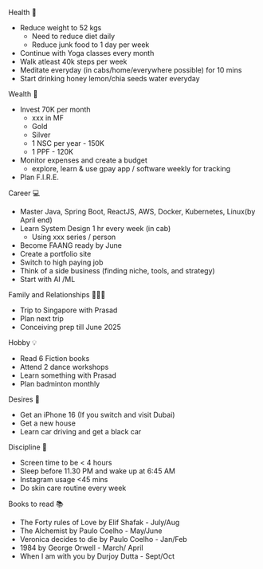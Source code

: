 
Health 💪
- Reduce weight to 52 kgs
	- Need to reduce diet daily  
	- Reduce junk food to 1 day per week
- Continue with Yoga classes every month
- Walk atleast 40k steps per week
- Meditate everyday (in cabs/home/everywhere possible) for 10 mins
- Start drinking honey lemon/chia seeds water everyday

Wealth 💸
- Invest 70K per month
	- xxx in MF
	- Gold
	- Silver
	- 1 NSC per year - 150K
	- 1 PPF - 120K
- Monitor expenses and create a budget
	- explore, learn & use gpay app / software weekly for tracking
- Plan F.I.R.E.

Career 💻
- Master Java, Spring Boot, ReactJS, AWS, Docker, Kubernetes, Linux(by April end)
- Learn System Design 1 hr every week (in cab)
	- Using xxx series / person 
- Become FAANG ready by June
- Create a portfolio site 
- Switch to high paying job
- Think of a side business (finding niche, tools, and strategy)
- Start with AI /ML 

Family and Relationships 👨‍👦‍👦
- Trip to Singapore with Prasad
- Plan next trip
-  Conceiving prep till June 2025

Hobby 💡
- Read 6 Fiction books
- Attend 2 dance workshops
- Learn something with Prasad
- Plan badminton monthly

Desires 🤩
- Get an iPhone 16 (If you switch and visit Dubai)
- Get a new house
- Learn car driving and get a black car

Discipline 🫡
- Screen time to be < 4 hours
- Sleep before 11.30 PM and wake up at 6:45 AM
- Instagram usage <45 mins
- Do skin care routine every week

Books to read 📚
- The Forty rules of Love by Elif Shafak - July/Aug
- The Alchemist by Paulo Coelho - May/June
- Veronica decides to die by Paulo Coelho - Jan/Feb
- 1984 by George Orwell - March/ April
- When I am with you by Durjoy Dutta - Sept/Oct